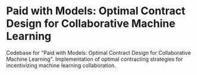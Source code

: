 # Paid with Models: Optimal Contract Design for Collaborative Machine Learning
Codebase for "Paid with Models: Optimal Contract Design for Collaborative Machine Learning". Implementation of optimal contracting strategies for incentivizing machine learning collaboration.

